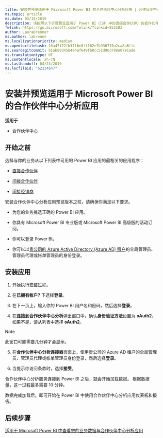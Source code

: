 ```yaml
---
title: 安装并预览适用于 Microsoft Power BI 的合作伙伴中心分析应用 | 合作伙伴中心
ms.topic: article
ms.date: 03/15/2019
description: 请按照以下步骤预览适用于 Power BI（CSP 中的直接合作伙伴）的合作伙伴中心分析应用。
fwlink: https://go.microsoft.com/fwlink/?linkid=852583
author: LauraBrenner
ms.author: labrenne
ms.localizationpriority: medium
ms.openlocfilehash: 10a47f22fb3716e8ff162e7b936770a2ca8a8ffc
ms.sourcegitcommit: b1ab80345b4e4af649fb8cc51d96d798e0791ade
ms.translationtype: HT
ms.contentlocale: zh-CN
ms.lasthandoff: 04/23/2019
ms.locfileid: "62134647"
---
```

# <a name="install-and-preview-the-partner-center-analytics-app-for-microsoft-power-bi"></a>安装并预览适用于 Microsoft Power BI 的合作伙伴中心分析应用

**适用于**

- 合作伙伴中心

## <a name="before-you-begin"></a>开始之前

选择与你的业务从以下列表中可用的 Power BI 应用的最相关的应用程序：
- [直接合作伙伴](https://app.powerbi.com/groups/me/getdata/services/direct-providers-partner-analytics)

- [间接合作伙伴](https://app.powerbi.com/groups/me/getdata/services/indirect-providers-partner-analytics)

- [间接经销商](https://app.powerbi.com/groups/me/getdata/services/indirect-seller-partner-analytics)

安装合作伙伴中心分析应用预览版本之前，请确保你满足以下要求。

- 为您的业务挑选正确的 Power BI 应用。

- 你具有 Microsoft Power BI 专业版或 Microsoft Power BI 高级版的活动订阅。

- 你可以登录 Power BI。

- 你可以以[贵公司的 Azure Active Directory (Azure AD) 租户](azure-active-directory-tenants-and-partner-center.md)的全局管理员、管理员代理或帐单管理员的身份登录。

## <a name="to-install-the-app"></a>安装应用

1. 开始执行[安装过程](https://app.powerbi.com/getdata/services/partneranalytics?cpcode=PartnerCenterAnalytics&getDataForceConnect=true&alwaysPromptForContentProviderCreds=true)。

2. 在**已拥有帐户?** 下选择**登录**。 

3. 在下一页上，输入你的 Power BI 用户名和密码，然后选择**登录**。 

4. 在**连接到合作伙伴中心分析**弹出窗口中，确认**身份验证方法**设置为 **oAuth2**，如果不是，请从列表中选择 **oAuth2**。 

> [!NOTE]  
>  此窗口可能需要几分钟才会显示。

5. 在**合作伙伴中心分析连接器**页面上，使用贵公司的 Azure AD 租户的全局管理员、管理员代理或帐单管理员身份登录，然后选择**登录**。
 
6. 当提示你访问条款时，选择**接受**。 

合作伙伴中心分析服务连接到 Power BI 之后，就会开始加载数据。 根据数据量，这一过程最多需要 10 分钟。 

数据完成加载后，即可开始在 Power BI 中使用合作伙伴中心分析应用仪表板和报告。

## <a name="next-steps"></a>后续步骤

[适用于 Microsoft Power BI 中查看您的业务数据与合作伙伴中心分析应用](power-bi-app-for-direct-partners-use.md)
